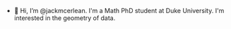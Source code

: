 - 👋 Hi, I’m @jackmcerlean. I'm a Math PhD student at Duke University. I'm interested in the geometry of data.



<!---
jackmcerlean/jackmcerlean is a ✨ special ✨ repository because its `README.md` (this file) appears on your GitHub profile.
You can click the Preview link to take a look at your changes.
--->
